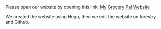 Please open our website by opening this link:
[My Grocery Pal Website](https://mygrocerypalsite.netlify.app/)

We created the website using Hugo, then we edit the website on forestry and Github.